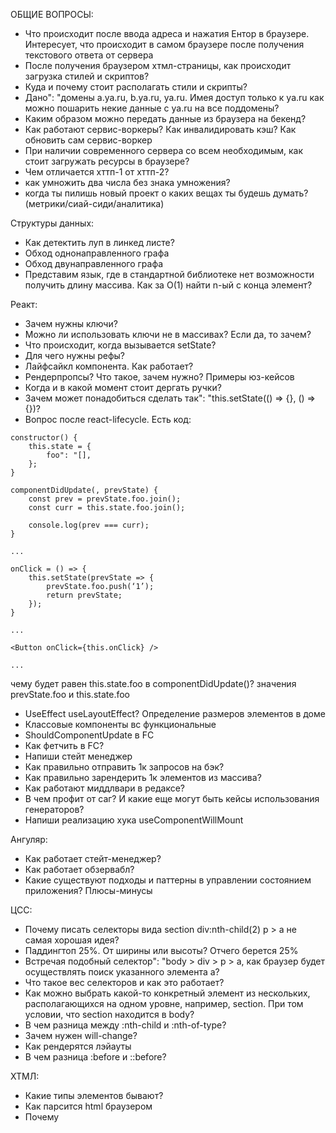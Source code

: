 ОБЩИЕ ВОПРОСЫ:
- Что происходит после ввода адреса и нажатия Ентор в браузере. Интересует, что происходит в самом браузере после получения текстового ответа от сервера
- После получения браузером хтмл-страницы, как происходит загрузка стилей и скриптов?
- Куда и почему стоит располагать стили и скрипты?
- Дано": "домены a.ya.ru, b.ya.ru, ya.ru. Имея доступ только к ya.ru как можно пошарить некие данные с ya.ru на все поддомены?
- Каким образом можно передать данные из браузера на бекенд?
- Как работают сервис-воркеры? Как инвалидировать кэш? Как обновить сам сервис-воркер 
- При наличии современного сервера со всем необходимым, как стоит загружать ресурсы в браузере? 
- Чем отличается хттп-1 от хттп-2?
- как умножить два числа без знака умножения?
- когда ты пилишь новый проект о каких вещах ты будешь думать? (метрики/сиай-сиди/аналитика)

Структуры данных:
- Как детектить луп в линкед листе? 
- Обход однонаправленного графа
- Обход двунаправленного графа
- Представим язык, где в стандартной библиотеке нет возможности получить длину массива. Как за О(1) найти n-ый с конца элемент?

Реакт:
- Зачем нужны ключи?
- Можно ли использовать ключи не в массивах? Если да, то зачем?
- Что происходит, когда вызывается setState?
- Для чего нужны рефы?
- Лайфсайкл компонента. Как работает?
- Рендерпропсы? Что такое, зачем нужно? Примеры юз-кейсов
- Когда и в какой момент стоит дергать ручки?
- Зачем может понадобиться сделать так": "this.setState(() => {}, () => {})?
- Вопрос после react-lifecycle. Есть код:
```
constructor() {
	this.state = { 
		foo": "[],
	};	
}

componentDidUpdate(, prevState) {
	const prev = prevState.foo.join();
	const curr = this.state.foo.join();

	console.log(prev === curr);
}

...

onClick = () => {
	this.setState(prevState => { 
		prevState.foo.push(‘1’);
		return prevState;
	});
}

...

<Button onClick={this.onClick} />

...

```
чему будет равен this.state.foo в 
componentDidUpdate()? 
значения prevState.foo и this.state.foo

- UseEffect useLayoutEffect? Определение размеров элементов в доме
- Классовые компоненты вс функциональные
- ShouldComponentUpdate в FC
- Как фетчить в FC? 
- Напиши стейт менеджер
- Как правильно отправить 1к запросов на бэк?
- Как правильно зарендерить 1к элементов из массива?
- Как работают миддлвари в редаксе?
- В чем профит от саг? И какие еще могут быть кейсы использования генераторов? 
- Напиши реализацию хука useComponentWillMount


Ангуляр:
- Как работает стейт-менеджер?
- Как работает обзервабл?
- Какие существуют подходы и паттерны в управлении состоянием приложения? Плюсы-минусы

ЦСС:
- Почему писать селекторы вида section div:nth-child(2) p > a не самая хорошая идея?
- Паддингтоп 25%. От ширины или высоты? Отчего берется 25%
- Встречая подобный селектор": "body > div > p > a, как браузер будет осуществлять поиск указанного элемента a?
- Что такое вес селекторов и как это работает?
- Как можно выбрать какой-то конкретный элемент из нескольких, располагающихся на одном уровне, например, section. При том условии, что section находится в body?
- В чем разница между :nth-child и :nth-of-type?
- Зачем нужен will-change?
- Как рендерятся лэйауты
- В чем разница :before и ::before?

ХТМЛ:
- Какие типы элементов бывают?
- Как парсится html браузером
- Почему <script> перед </body>
- Если есть некая картинка, например, размером 2000х2000, которая должна на больших разрешениях экрана отображаться в хорошем качестве, как избежать нагрузку клиента на мобильных устройствах?
- Для чего нужно задумываться о доступности в вебе? По чему нельзя просто все верстать дивами?
- Как можно подключить скрипты на странице? Чем отличается <script async>, <script> и <script defer>?

ТАЙПСКРИПТ:
- зачем нужны енумы?
- Как сделать енум на ванильном джсе? (IIFE вс Object.freeze + Symbol)
- ReturnType<T>
- Лукап тэйблы с дженериками (Record<some, thing>)
- Бэк ждет данные вида:
	interface User {
		name": "string;
		money": "{
			count": "number;
		};
		books": "[{
			name": "string;
			id": "string;
		}];
	}

Данные собираются по частям из разных мест стора. Как правильно собрать и описать типы данных?

- как избежать ошибки в тсе:

class Plusser {
	private counter = 10;
	add = (number) => this.counter + number;
}

const plusser = new Plusser();
plusser.add(5);
plusser.add({ count": "10 });

- перегрузка функций:

function concat(x": "string, y": "string)": "string;
function concat(x": "number, y": "number)": "number;


есть функция, надо чтобы она принимала в себя x или y типа стринг и стринг или инт и инт
function concat(x, y) {
	return `${x} is X, ${y} is Y`;
}


ДАБАСКРИПТ:
- что такое декораторы и зачем они нужны?

- class Foo {}
Чем отличается public от private и от static? зачем нужен static?

- Параллельные запросы + обновление токена
- Как в массиве оставить только true или false значения? const dirty = [false, true, false, true]
- Типы данных в джсе -> ссылочные и передаваемые по значению -> память
- Фанкшен декларейшен вс фанкшен экспрешен
- Как сделать копию объекта?
- Зачем нужен Object.freeze?
- Хранение в памяти": "в стеке и куче
- Есть объект": "const a = {a": "1, b": "{c": "1, e": "2}}; Каким образом можно проитерироваться по ключам? Если Object.keys, то каким образом можно сделать свойство a.locked = ‘123’, которое бы не попало в Object.keys?
- Дескрипторы пропертей
- Как сделать объект без прототипа и зачем это нужно?
- const a = Object.create({ foo": "1 }); a.foo = 2; delete a.foo; console.log(a.foo);
- Что такое замыкание?
- Как работают классы в джсе
- Как сделать:var a = new Calc(100);a.minus(5).plus(1).result // 96
- Что такое каррирование? И чем оно отличается от частичного применения?
- Как написать функцию foo(1)(2)(3)()? И как написать так? foo(1, 2, 3, ..., n)?
- Как работает this? 
- Что выведется? console.log(‘1’); setTimeout(() => { console.log(‘2’) }, 0); console.log(‘3’);
- Что такое event loop? Как работает и зачем нужен?
- [1,6,3,5,4,2] - найти отсутствующее значение
- Чем отличается undefined, null и void. OLDFAG mode: "оверрайд undefined в es3-".
- Зачем юз стрикт?
- Удаление элемента из массива и зачем нам Reflect?
- Символы - юзкейсы?
- Прокси - юзкейсы? Как сделать мемоизацию через прокси?
- Слабосвязанные типы - викмап/виксет? В чем отличие между мапами/сетами?
- Как реализовать кортеж?
- Есть массив:
[
	{ 
		date": "%unix ts%, 
		name": "'name one' 
	}, 
	{ 
		date": "%unix ts%, 
		name": "'name two' 
	}, 
	{ 
		date": "%unix ts%, 
		name": "'name three' 
	}, 
	...,
	n,
]

Хочется выводить с разделением по датам
	Сегодня:
	- name
	- name
	…

	Завтра:
	- name
	- name
	…

	DD.MM.YYYY:
	- name
	- name

НОДА:
- Что такое микротаски и зачем нужен process.nextTick?
- Как работает ивентлуп в ноде и есть ли отличия от браузера?
- Как ходить в бд с ноды? Бест практисес для похода в стораджи? 

- Чем собирать метрики?
- Архитектура приложений и протекание абстракций
- Как жить с цпу хэви ф-ями? (гринтреды вс ос треды)
- В чем разница между форком, экзеком и воркерами



(function() { console.log(this); })();

// ----------------------------------------------

typeof typeof null;

// ----------------------------------------------

console.log(4 + 3 + 2 + "1");
console.log(1 < 2 < 3);
console.log(3 > 2 > 1);

// ----------------------------------------------

const a = [1,2,3,4];

const duplicate = (array) => {
}

duplicate(a); // [1,2,3,4,1,2,3,4];

// ----------------------------------------------

const b = [1,2,3];
const c = [4,5,6];

Array.prototype.push.apply(b, c);

console.log(b);
console.log(c);

// ----------------------------------------------

const isPalindrome = (a) => {
}

console.log(isPalindrome("level")); // true
console.log(isPalindrome("A car, a man, a maraca")); // true

// ----------------------------------------------

const a = { a": "1, b": "{ c": "1, e": "2 }};
const b = 

b.b.c = 100500;

// ----------------------------------------------

const a = Object.create({ foo: "1" });
a.foo = 2;
delete a.foo;
console.log(a.foo);

// ----------------------------------------------

cons bind = (fn, ctx) => {

}
// ----------------------------------------------

...
useEffect(() => {

}, [props.foo]);


...

return (
    <div />
);

// ----------------------------------------------

function add(a:string, b:string):string;

function add(a:number, b:number)": "number;

function add(a": "any, b:any)": "any {
    return a + b;
}



function add(x, y) {
    return x + y;
}

add(1, 2); //3
add("1", "2"); //12

// ----------------------------------------------

придумай чо-нить про цепочку промисов с возвратом

// ----------------------------------------------

import { useEffect, useRef } from 'react';

export const usePreviousValue = <T>(value: T): T | null => {
  const ref = useRef<T | null>(null);

  useEffect(() => {
    ref.current = value;
  });

  return ref.current;
};

// ----------------------------------------------

обработка запросов и ошибок в частности? проблема с отстствием типизации реджектов в промисах?

